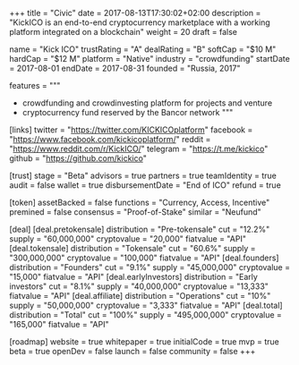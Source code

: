 +++
title = "Civic"
date = 2017-08-13T17:30:02+02:00
description = "KickICO is an end-to-end cryptocurrency marketplace with a working platform integrated on a blockchain"
weight = 20
draft = false

name = "Kick ICO"
trustRating = "A"
dealRating = "B"
softCap = "$10 M"
hardCap = "$12 M"
platform = "Native"
industry = "crowdfunding"
startDate = 2017-08-01
endDate = 2017-08-31
founded = "Russia, 2017"

features = """
- crowdfunding and crowdinvesting platform for projects and venture
- cryptocurrency fund reserved by the Bancor network
"""

[links]
  twitter = "https://twitter.com/KICKICOplatform"
  facebook = "https://www.facebook.com/kickicoplatform/"
  reddit = "https://www.reddit.com/r/KickICO/"
  telegram = "https://t.me/kickico"
  github = "https://github.com/kickico"
  

[trust]
  stage = "Beta"
  advisors = true
  partners = true
  teamIdentity = true
  audit = false
  wallet = true
  disbursementDate = "End of ICO"
  refund = true

[token]
  assetBacked = false
  functions = "Currency, Access, Incentive"
  premined = false
  consensus = "Proof-of-Stake"
  similar = "Neufund"

[deal]
  [deal.pretokensale]
    distribution = "Pre-tokensale"
    cut = "12.2%"
    supply = "60,000,000"
    cryptovalue = "20,000"
    fiatvalue = "API"
  [deal.tokensale]
    distribution = "Tokensale"
    cut = "60.6%"
    supply = "300,000,000"
    cryptovalue = "100,000"
    fiatvalue = "API"
  [deal.founders]
    distribution = "Founders"
    cut = "9.1%"
    supply = "45,000,000"
    cryptovalue = "15,000"
    fiatvalue = "API"
  [deal.earlyInvestors]
    distribution = "Early investors"
    cut = "8.1%"
    supply = "40,000,000"
    cryptovalue = "13,333"
    fiatvalue = "API"
  [deal.affiliate]
    distribution = "Operations"
    cut = "10%"
    supply = "50,000,000"
    cryptovalue = "3,333"
    fiatvalue = "API"
  [deal.total]
    distribution = "Total"
    cut = "100%"
    supply = "495,000,000"
    cryptovalue = "165,000"
    fiatvalue = "API"

[roadmap]
  website = true
  whitepaper = true
  initialCode = true
  mvp = true
  beta = true
  openDev = false
  launch = false
  community = false
+++
